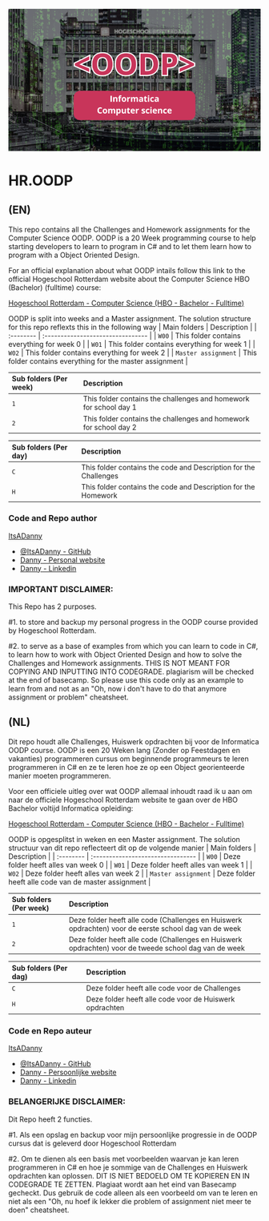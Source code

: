 
![OODP logo](https://github.com/ItsADanny/HR.OODP/blob/main/HR.OODP-Banner.png?raw=true)


# HR.OODP

## (EN)
This repo contains all the Challenges and Homework assignments for the Computer Science OODP. OODP is a 20 Week programming course to help starting developers to learn to program in C# and to let them learn how to program with a Object Oriented Design.

For an official explanation about what OODP intails follow this link to the official Hogeschool Rotterdam website about the Computer Science HBO (Bachelor) (fulltime) course:

[Hogeschool Rotterdam - Computer Science (HBO - Bachelor - Fulltime)](https://www.hogeschoolrotterdam.nl/opleidingen/bachelor/informatica/voltijd/)

OODP is split into weeks and a Master assignment.
The solution structure for this repo reflexts this in the following way
| Main folders | Description                       |
| :-------- | :-------------------------------- |
| `W00` | This folder contains everything for week 0 |
| `W01` | This folder contains everything for week 1 |
| `W02` | This folder contains everything for week 2 |
| `Master assignment`      | This folder contains everything for the master assignment |

| Sub folders (Per week) | Description                       |
| :-------- | :-------------------------------- |
| `1` | This folder contains the challenges and homework for school day 1 |
| `2` | This folder contains the challenges and homework for school day 2 |

| Sub folders (Per day) | Description                       |
| :-------- | :-------------------------------- |
| `C` | This folder contains the code and Description for the Challenges |
| `H` | This folder contains the code and Description for the Homework |

### Code and Repo author

[ItsADanny]()
- [@ItsADanny - GitHub](https://github.com/ItsADanny)
- [Danny - Personal website](https://ddesnoo.nl)
- [Danny - Linkedin](https://www.linkedin.com/in/ddesnoo/)

### IMPORTANT DISCLAIMER:

This Repo has 2 purposes.

#1.
to store and backup my personal progress in the OODP course provided by Hogeschool Rotterdam.

#2.
to serve as a base of examples from which you can learn to code in C#, to learn how to work with Object Oriented Design and how to solve the Challenges and Homework assignments. THIS IS NOT MEANT FOR COPYING AND INPUTTING INTO CODEGRADE. plagiarism will be checked at the end of basecamp. So please use this code only as an example to learn from and not as an "Oh, now i don't have to do that anymore assignment or problem" cheatsheet.

## (NL)

Dit repo houdt alle Challenges, Huiswerk opdrachten bij voor de Informatica OODP course.
OODP is een 20 Weken lang (Zonder op Feestdagen en vakanties) programmeren cursus om beginnende programmeurs te leren programmeren in C# en ze te leren hoe ze op een Object georienteerde manier moeten programmeren.

Voor een officiele uitleg over wat OODP allemaal inhoudt raad ik u aan om naar de officiele Hogeschool Rotterdam website te gaan over de HBO Bachelor voltijd Informatica opleiding:

[Hogeschool Rotterdam - Computer Science (HBO - Bachelor - Fulltime)](https://www.hogeschoolrotterdam.nl/opleidingen/bachelor/informatica/voltijd/)

OODP is opgesplitst in weken en een Master assignment. The solution structuur van dit repo reflecteert dit op de volgende manier
| Main folders | Description                       |
| :-------- | :-------------------------------- |
| `W00` | Deze folder heeft alles van week 0 |
| `W01`      | Deze folder heeft alles van week 1 |
| `W02`      | Deze folder heeft alles van week 2 |
| `Master assignment`      | Deze folder heeft alle code van de master assignment |

| Sub folders (Per week) | Description                       |
| :-------- | :-------------------------------- |
| `1` | Deze folder heeft alle code (Challenges en Huiswerk opdrachten) voor de eerste school dag van de week |
| `2`      | Deze folder heeft alle code (Challenges en Huiswerk opdrachten) voor de tweede school dag van de week |

| Sub folders (Per dag) | Description                       |
| :-------- | :-------------------------------- |
| `C` | Deze folder heeft alle code voor de Challenges |
| `H` | Deze folder heeft alle code voor de Huiswerk opdrachten |

### Code en Repo auteur

[ItsADanny]()
- [@ItsADanny - GitHub](https://github.com/ItsADanny)
- [Danny - Persoonlijke website](https://ddesnoo.nl)
- [Danny - Linkedin](https://www.linkedin.com/in/ddesnoo/)

### BELANGERIJKE DISCLAIMER:

Dit Repo heeft 2 functies.

#1.
Als een opslag en backup voor mijn persoonlijke progressie in de OODP cursus dat is geleverd door Hogeschool Rotterdam

#2.
Om te dienen als een basis met voorbeelden waarvan je kan leren programmeren in C# en hoe je sommige van de Challenges en Huiswerk opdrachten kan oplossen. DIT IS NIET BEDOELD OM TE KOPIEREN EN IN CODEGRADE TE ZETTEN. Plagiaat wordt aan het eind van Basecamp gecheckt. Dus gebruik de code alleen als een voorbeeld om van te leren en niet als een "Oh, nu hoef ik lekker die problem of assignment niet meer te doen" cheatsheet.


